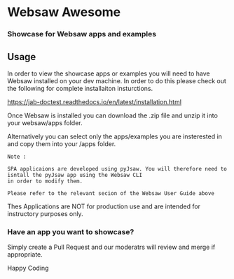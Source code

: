 # Websaw Awesome

### Showcase for Websaw apps and examples

## Usage
In order to view the showcase apps or examples you will need to have Websaw installed on your dev machine. In order to do this please check out the following for complete installaiton insturctions. 

https://jab-doctest.readthedocs.io/en/latest/installation.html

Once Websaw is installed you can download the .zip file and unzip it into your websaw/apps folder.

Alternatively you can select only the apps/examples you are insterested in and copy them into your /apps folder.

```
Note :

SPA applicaions are developed using pyJsaw. You will therefore need to isntall the pyJsaw app using the Websaw CLI 
in order to modify them.

Please refer to the relevant secion of the Websaw User Guide above
```

Thes Applications are NOT for production use and are intended for instructory purposes only.

### Have an app you want to showcase?

Simply create a Pull Request and our moderatrs will review and merge if appropriate. 

Happy Coding
